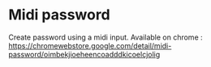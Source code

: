 # Midi password
Create password using a midi input.
Available on chrome : https://chromewebstore.google.com/detail/midi-password/oimbekjioeheencoadddkicoelcjolig
